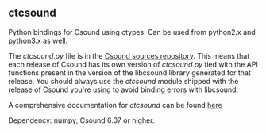 ## ctcsound
Python bindings for Csound using ctypes. Can be used from python2.x and python3.x as well.  

The *ctcsound.py* file is in the [Csound sources repository](https://github.com/csound/csound/blob/develop/interfaces/ctcsound.py).
This means that each release of Csound has its own version of *ctcsound.py* tied with the API functions present in the version of the libcsound library generated for that release. You should always use the *ctcsound* module shipped with the release of Csound you're using to avoid binding errors with libcsound.

A comprehensive documentation for *ctcsound* can be found [here](https://csound.com/docs/ctcsound/)

Dependency: numpy, Csound 6.07 or higher.
